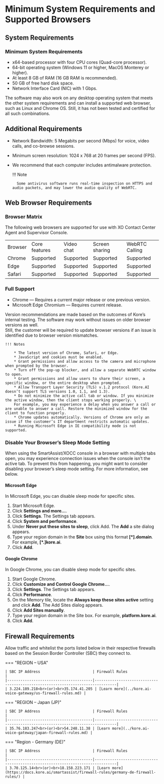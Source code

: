 # Minimum System Requirements and Supported Browsers

## System Requirements

### Minimum System Requirements

* x64-based processor with four CPU cores (Quad-core processor).
* 64-bit operating system (Windows 11 or higher, MacOS Monterey or higher).
* At least 8 GB of RAM (16 GB RAM is recommended).
* 50 GB of free hard disk space.
* Network Interface Card (NIC) with 1 Gbps.

The software may also work on any desktop operating system that meets the other system requirements and can install a supported web browser, such as Linux and Chrome OS. Still, it has not been tested and certified for all such combinations.

## Additional Requirements

* Network Bandwidth: 5 Megabits per second (Mbps) for voice, video calls, and co-browse sessions.
* Minimum screen resolution: 1024 x 768 at 20 frames per second (FPS).
* We recommend that each computer includes antimalware protection.

    !!! Note
    
        Some antivirus software runs real-time inspection on HTTPS and audio packets, and may lower the audio quality of WebRTC.

## Web Browser Requirements

### Browser Matrix

The following web browsers are supported for use with XO Contact Center Agent and Supervisor Console.

<table>
  <tr>
   <td>Browser
   </td>
   <td>Core features
   </td>
   <td>Video chat
   </td>
   <td>Screen sharing
   </td>
   <td>WebRTC Calling
   </td>
  </tr>
  <tr>
   <td>Chrome
   </td>
   <td>Supported 
   </td>
   <td>Supported 
   </td>
   <td>Supported 
   </td>
   <td>Supported 
   </td>
  </tr>
  <tr>
   <td>Edge
   </td>
   <td>Supported  
   </td>
   <td>Supported 
   </td>
   <td>Supported 
   </td>
   <td>Supported 
   </td>
  </tr>
  <tr>
   <td>Safari
   </td>
   <td>Supported 
   </td>
   <td>Supported 
   </td>
   <td>Supported 
   </td>
   <td>Supported 
   </td>
  </tr>
</table>

### Full Support

* Chrome — Requires a current major release or one previous version.
* Microsoft Edge Chromium — Requires current release.

Version recommendations are made based on the outcomes of Kore’s internal testing. The software may work without issues on older browser versions as well. \
Still, the customer will be required to update browser versions if an issue is identified due to browser version mismatches.

    !!! Notes

        * The latest version of Chrome, Safari, or Edge.
        * JavaScript and cookies must be enabled.
        * Grant permissions and allow access to the camera and microphone when prompted by the browser.
        * Turn off the pop-up blocker, and allow a separate WebRTC window to open.
        * Grant permissions and allow users to share their screen, a specific window, or the entire desktop when prompted.
        * Allow Transport Layer Security (TLS) v.1.2 protocol (Kore.AI doesn’t support TLS versions 1.0, 1.1, and 1.3).
        * Do not minimize the active call tab or window. If you minimize the active window, then the client stops working properly. \
        For example, you may experience a delay when you answer a call or are unable to answer a call. Restore the minimized window for the client to function properly.
        * Chrome updates automatically. Versions of Chrome are only an issue if the customer’s IT department restricts automatic updates.
        * Running Microsoft Edge in IE compatibility mode is not supported.

### Disable Your Browser’s Sleep Mode Setting

When using the SmartAssist/XOCC console in a browser with multiple tabs open, you may experience connection issues when the console isn’t the active tab. To prevent this from happening, you might want to consider disabling your browser’s sleep mode setting. For more information, see below.

#### Microsoft Edge

In Microsoft Edge, you can disable sleep mode for specific sites.

1. Start Microsoft Edge.
2. Click **Settings and more…**.
3. Click **Settings**. The Settings tab appears.
4. Click **System and performance**.
5. Under **Never put these sites to sleep**, click Add. The **Add** a site dialog appears.
6. Type your region domain in the **Site** box using this format **[*].domain**. For example, **[*.]kore.ai**.
7. Click **Add**.

#### Google Chrome

In Google Chrome, you can disable sleep mode for specific sites.

1. Start Google Chrome.
2. Click **Customize and Control Google Chrome…**.
3. Click **Settings**. The Settings tab appears.
4. Click **Performance**.
5. On the Memory tile, locate the **Always keep these sites active** setting and click **Add**. The Add Sites dialog appears.
6. Click **Add Sites manually**.
7. Type your region domain in the Site box. For example, **platform.kore.ai**.
8. Click **Add**.

## **Firewall Requirements**

Allow traffic and whitelist the ports listed below in their respective firewalls based on the Session Border Controller (SBC) they connect to.

=== "REGION – USA"

    | SBC IP Address                        | Firewall Rules                                                                 |
    |---------------------------------------|--------------------------------------------------------------------------------|
    | 3.224.189.218<br>(or)<br>35.174.41.205 | [Learn more](../kore.ai-voice-gateway/us-firewall-rules.md) |

=== "REGION – Japan (JP)"

    | SBC IP Address                        | Firewall Rules                                                                 |  
    |---------------------------------------|--------------------------------------------------------------------------------|
    | 35.76.183.247<br>(or)<br>54.248.11.38 | [Learn more](../kore.ai-voice-gateway/japan-firewall-rules.md) |

=== "Region - Germany (DE)"

    | SBC IP Address                        | Firewall Rules                                                                 |
    |---------------------------------------|--------------------------------------------------------------------------------|
    | 3.70.125.14<br>(or)<br>18.158.223.171 | [Learn more](https://docs.kore.ai/smartassist/firewall-rules/germany-de-firewall-rules/) |